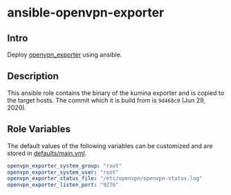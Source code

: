 # ansible-openvpn-exporter

## Intro

Deploy [openvpn_exporter](https://github.com/kumina/openvpn_exporter) using ansible.

## Description

This ansible role contains the binary of the kumina exporter and is copied to the
target hosts. The commit which it is build from is `9d468c0` (Jun 29, 2020).

## Role Variables

The default values of the following variables can be customized and are stored in
[defaults/main.yml](defaults/main.yml).

```yml
openvpn_exporter_system_group: "root"
openvpn_exporter_system_user: "root"
openvpn_exporter_status_file: "/etc/openvpn/openvpn-status.log"
openvpn_exporter_listen_port: "9276"
```
